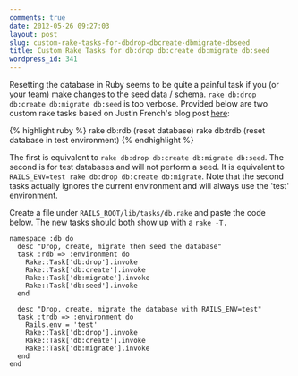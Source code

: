 ```yaml
---
comments: true
date: 2012-05-26 09:27:03
layout: post
slug: custom-rake-tasks-for-dbdrop-dbcreate-dbmigrate-dbseed
title: Custom Rake Tasks for db:drop db:create db:migrate db:seed
wordpress_id: 341
---
```


Resetting the database in Ruby seems to be quite a painful task if you (or your team) make changes to the seed data / schema. `rake db:drop db:create db:migrate db:seed` is too verbose. Provided below are two custom rake tasks based on Justin French's blog post [here](http://justinfrench.com/notebook/a-custom-rake-task-to-reset-and-seed-your-database):

{% highlight ruby %}
    rake db:rdb (reset database)
    rake db:trdb (reset database in test environment)
{% endhighlight %}


The first is equivalent to `rake db:drop db:create db:migrate db:seed`. The second is for test databases and will not perform a seed. It is equivalent to `RAILS_ENV=test rake db:drop db:create db:migrate`. Note that the second tasks actually ignores the current environment and will always use the 'test' environment.

Create a file under `RAILS_ROOT/lib/tasks/db.rake` and paste the code below. The new tasks should both show up with a `rake -T.`

    
    namespace :db do
      desc "Drop, create, migrate then seed the database"
      task :rdb => :environment do
        Rake::Task['db:drop'].invoke
        Rake::Task['db:create'].invoke
        Rake::Task['db:migrate'].invoke
        Rake::Task['db:seed'].invoke
      end
    
      desc "Drop, create, migrate the database with RAILS_ENV=test"
      task :trdb => :environment do
        Rails.env = 'test'
        Rake::Task['db:drop'].invoke
        Rake::Task['db:create'].invoke
        Rake::Task['db:migrate'].invoke
      end
    end

